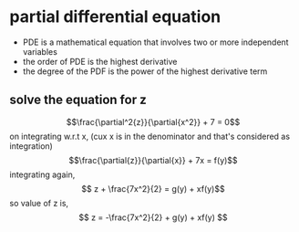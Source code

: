 # partial differential equation
- PDE is a mathematical equation that involves two or more independent variables
- the order of PDE is the highest derivative
- the degree of the PDF is the power of the highest derivative term
## solve the equation for z
$$\frac{\partial^2{z}}{\partial{x^2}} + 7 = 0$$on integrating w.r.t x,
(cux x is in the denominator and that's considered as integration)
$$\frac{\partial{z}}{\partial{x}} + 7x = f(y)$$
integrating again,
$$ z + \frac{7x^2}{2} = g(y) + xf(y)$$
so value of z is,
$$ z = -\frac{7x^2}{2} + g(y) + xf(y) $$
